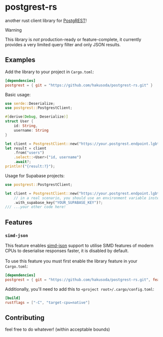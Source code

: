 # postgrest-rs
another rust client library for [PostgREST](https://postgrest.org)!

> [!WARNING]
> This library is *not* production-ready or feature-complete, it currently provides a very limited query filter and only JSON results.

## Examples
Add the library to your project in `Cargo.toml`:
```toml
[dependencies]
postgrest = { git = "https://github.com/hakusoda/postgrest-rs.git" }
```

Basic usage:
```rs
use serde::Deserialize;
use postgrest::PostgrestClient;

#[derive(Debug, Deserialize)]
struct User {
	id: String,
	username: String
}

let client = PostgrestClient::new("https://your.postgrest.endpoint.lgbt")?;
let result = client
	.from("users")
	.select::<User>("id, username")
	.await?;
println!("{result:?}");
```

Usage for Supabase projects:
```rs
use postgrest::PostgrestClient;

let client = PostgrestClient::new("https://your.postgrest.endpoint.lgbt")?
	// in a real scenario, you should use an environment variable instead of hardcoding your API key.
	.with_supabase_key("YOUR_SUPABASE_KEY")?;
/// ...your other code here!
```

## Features
### `simd-json`
This feature enables [simd-json](https://crates.io/crates/simd-json) support to utilise SIMD features of modern CPUs to deserialise responses faster, it is disabled by default.
<br/><br/>
To use this feature you must first enable the library feature in your `Cargo.toml`:
```toml
[dependencies]
postgrest = { git = "https://github.com/hakusoda/postgrest-rs.git", features = ["simd-json"] }
```

Additionally, you'll need to add this to `<project root>/.cargo/config.toml`:
```toml
[build]
rustflags = ["-C", "target-cpu=native"]
```

## Contributing
feel free to do whatever! (within acceptable bounds)